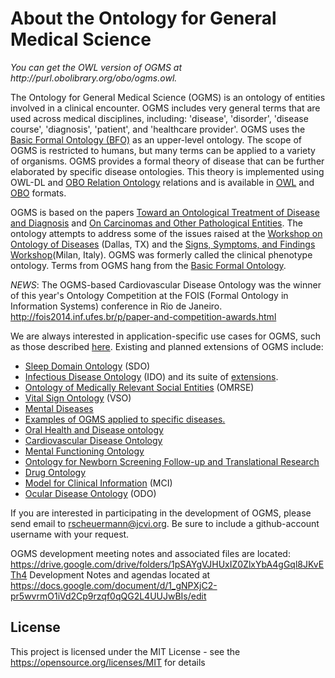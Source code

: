 <h1>About the Ontology for General Medical Science</h1>
<i>You can get the OWL version of OGMS at http://purl.obolibrary.org/obo/ogms.owl.</i>


The Ontology for General Medical Science (OGMS) is an ontology of entities involved in a clinical encounter.  OGMS includes very general terms that are used across medical disciplines, including: 'disease', 'disorder', 'disease course', 'diagnosis', 'patient', and 'healthcare provider'.  OGMS uses the <a href="http://www.ifomis.org/bfo/">Basic Formal Ontology (BFO)</a> as an upper-level ontology. The scope of OGMS is restricted to humans, but many terms can be applied to a variety of organisms.  OGMS provides a formal theory of disease that can be further elaborated by specific disease ontologies.  This theory is implemented using OWL-DL and <a href="http://obofoundry.org/ro/">OBO Relation Ontology</a> relations and is available in <a href="http://www.w3.org/TR/owl-features/">OWL</a> and <a href="http://www.geneontology.org/GO.format.obo-1_2.shtml">OBO</a> formats.

OGMS is based on the papers <a href="http://ontology.buffalo.edu/medo/Disease_and_Diagnosis.pdf">Toward an Ontological Treatment of Disease and Diagnosis</a> and <a href="http://ontology.buffalo.edu/bio/ISMB/ISMB_Bio-ontologies.pdf">On Carcinomas and Other Pathological Entities</a>. The ontology attempts to address some of the issues raised at the <a href="http://bioontology.org/wiki/index.php/Workshop_on_Ontology_of_Diseases">Workshop on Ontology of Diseases</a> (Dallas, TX) and the <a href="http://bimib.disco.unimib.it/index.php/SSFW09">Signs, Symptoms, and Findings Workshop</a>(Milan, Italy). OGMS was formerly called the clinical phenotype ontology. Terms from OGMS hang from the <a href="http://www.ifomis.org/bfo">Basic Formal Ontology</a>.

*NEWS*:
The OGMS-based Cardiovascular Disease Ontology was the winner of this year's Ontology Competition at the FOIS (Formal Ontology in Information Systems) conference in Rio de Janeiro. 
http://fois2014.inf.ufes.br/p/paper-and-competition-awards.html


We are always interested in application-specific use cases for OGMS, such as those described <a href="http://www.buffalo.edu/~ag33/OGMSApplied.ppt">here</a>.  Existing and planned extensions of OGMS include:
  * <a href="http://datahub.io/dataset/bioportal-sdo">Sleep Domain Ontology</a> (SDO)
  * <a href="http://infectiousdiseaseontology.org/Home.html">Infectious Disease Ontology</a> (IDO) and its suite of <a href="http://infectiousdiseaseontology.org/page/Extensions">extensions</a>.
  * <a href="http://code.google.com/p/omrse/">Ontology of Medically Relevant Social Entities</a> (OMRSE)
  * <a href="http://code.google.com/p/vital-sign-ontology/">Vital Sign Ontology</a> (VSO)
  * <a href="http://ontology.buffalo.edu/psychiatry/JBSCeustersSmith2010.pdf">Mental Diseases</a>
  * <a href="http://ontology.buffalo.edu/smith/ppt/OGMS/OGMS_Applied.ppt">Examples of OGMS applied to specific diseases.</a>
  * <a href="http://code.google.com/p/ohd-ontology">Oral Health and Disease ontology</a>
  * <a href="http://code.google.com/p/cvdo/">Cardiovascular Disease Ontology</a>
  * <a href="http://code.google.com/p/mental-functioning-ontology/">Mental Functioning Ontology</a>
  * <a href="http://code.google.com/p/onstr/">Ontology for Newborn Screening Follow-up and Translational Research</a>  
  * <a href="http://www.unbsj.ca/sase/csas/data/ws/icbo2013/papers/research/icbo2013_submission_40.pdf">Drug Ontology</a> 
  * <a href="http://www.unbsj.ca/sase/csas/data/ws/icbo2013/papers/ec/icbo2013_submission_56.pdf">Model for Clinical Information</a> (MCI)
  * <a href="http://www.unbsj.ca/sase/csas/data/ws/icbo2013/papers/posters/icbo2013_submission_67.pdf">Ocular Disease Ontology</a> (ODO)

If you are interested in participating in the development of OGMS, please send email to rscheuermann@jcvi.org.  Be sure to include a github-account username with your request.

OGMS development meeting notes and associated files are located: https://drive.google.com/drive/folders/1pSAYgVJHUxIZ0ZlxYbA4gGql8JKvETh4
Development Notes and agendas located at https://docs.google.com/document/d/1_gNPXjC2-pr5wvrmO1iVd2Cp9rzqf0qQG2L4UUJwBIs/edit

## License

This project is licensed under the MIT License - see the https://opensource.org/licenses/MIT for details
